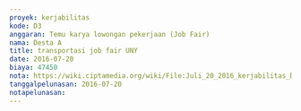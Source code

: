 ```yaml
---
proyek: kerjabilitas
kode: D3
anggaran: Temu karya lowongan pekerjaan (Job Fair)
nama: Desta A
title: transportasi job fair UNY
date: 2016-07-20
biaya: 47450
nota: https://wiki.ciptamedia.org/wiki/File:Juli_20_2016_kerjabilitas_D3_taxi_berangkat_jobfair_desta.jpg
tanggalpelunasan: 2016-07-20
notapelunasan:
---
```


